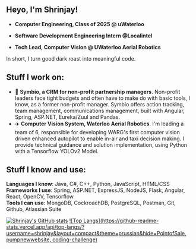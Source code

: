 ## Heyo, I'm Shrinjay!

* **Computer Engineering, Class of 2025 @ uWaterloo**

* **Software Development Engineering Intern @Localintel**

* **Tech Lead, Computer Vision @ UWaterloo Aerial Robotics**

In short, I turn good dark roast into meaningful code. 

## Stuff I work on: 

* :handshake: **Symbio, a CRM for non-profit partnership managers**. Non-profit leaders face tight budgets and often have to make do with basic tools, I know, as a former non-profit manager. Symbio offers action tracking, team management, communications management, built with Angular, Spring, ASP.NET, Eureka/Zuul and Pandas.
* :airplane: **Computer Vision System,  Waterloo Aerial Robotics**. I'm leading a team of 6, responsible for developing WARG's first computer vision driven enhanced autopilot to enable in-air and taxi decision making. I provide technical guidance and solution implementation, using Python with a Tensorflow YOLOv2 Model.

## Stuff I know and use:

**Languages I know**: Java, C#, C++, Python, JavaScript, HTML/CSS \
**Frameworks I use**: Spring, ASP.NET, ExpressJS, NodeJS, Flask, Angular, React, OpenCV, Tensorflow \
**Tools I can use**: MongoDB, CockroachDB, PostgreSQL, Postman, Git, Github, Atlassian Suite

[![Shrinjay's GitHub stats](https://github-readme-stats.vercel.app/api?username=shrinjay&show_icons=true&hide=issues&theme=prussian)](https://github.com/anuraghazra/github-readme-stats)
[![Top Langs](https://github-readme-stats.vercel.app/api/top-langs/?username=shrinjay&layout=compact&theme=prussian&hide=PointofSale, pumpnewwebsite, coding-challenge)](https://github.com/anuraghazra/github-readme-stats)


